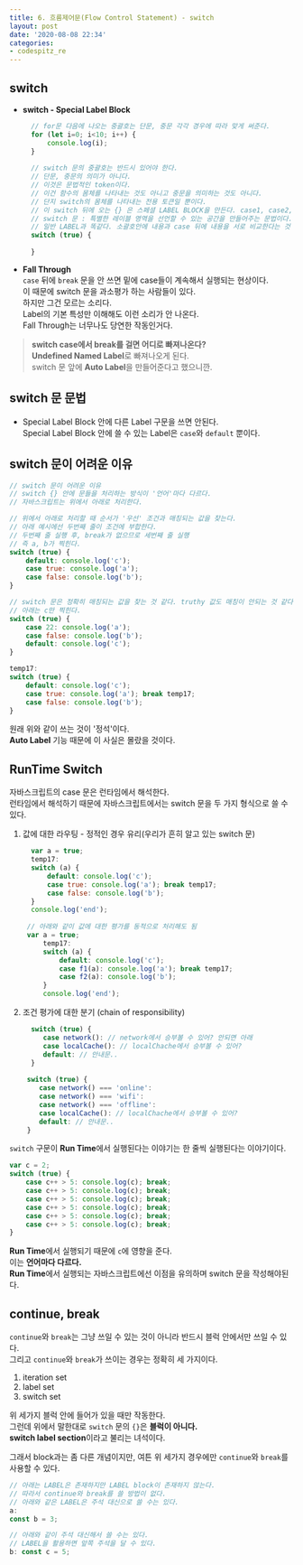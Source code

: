 ```yaml
---
title: 6. 흐름제어문(Flow Control Statement) - switch
layout: post
date: '2020-08-08 22:34'
categories:
- codespitz_re
---
```


## switch

* **switch - Special Label Block**  
  ```javascript
    // for문 다음에 나오는 중괄호는 단문, 중문 각각 경우에 따라 맞게 써준다.
    for (let i=0; i<10; i++) {
        console.log(i);    
    }
    
    // switch 문의 중괄호는 반드시 있어야 한다. 
    // 단문, 중문의 의미가 아니다.
    // 이것은 문법적인 token이다.  
    // 이건 함수의 몸체를 나타내는 것도 아니고 중문을 의미하는 것도 아니다. 
    // 단지 switch의 몸체를 나타내는 전용 토큰일 뿐이다.
    // 이 switch 뒤에 오는 {} 은 스페셜 LABEL BLOCK을 만든다. case1, case2, ..., default를 쓸 수 있는..
    // switch 문 : 특별한 레이블 영역을 선언할 수 있는 공간을 만들어주는 문법이다.
    // 일반 LABEL과 똑같다. 소괄호안에 내용과 case 뒤에 내용을 서로 비교한다는 것 빼곤.
    switch (true) {
      
    }
  ```
  
* **Fall Through**  
  `case` 뒤에 `break` 문을 안 쓰면 밑에 case들이 계속해서 실행되는 현상이다.  
  이 때문에 switch 문을 과소평가 하는 사람들이 있다.  
  하지만 그건 모르는 소리다.  
  Label의 기본 특성만 이해해도 이런 소리가 안 나온다.  
  Fall Through는 너무나도 당연한 작동인거다.  
  
>**switch case에서 break를 걸면 어디로 빠져나온다?**  
>**Undefined Named Label**로 빠져나오게 된다.  
>switch 문 앞에 **Auto Label**을 만들어준다고 했으니깐.

## switch 문 문법

* Special Label Block 안에 다른 Label 구문을 쓰면 안된다.  
  Special Label Block 안에 쓸 수 있는 Label은 `case`와 `default` 뿐이다.
  
## switch 문이 어려운 이유

```javascript
// switch 문이 어려운 이유
// switch {} 안에 문들을 처리하는 방식이 '언어'마다 다르다.
// 자바스크립트는 위에서 아래로 처리한다.

// 위에서 아래로 처리할 때 순서가 '우선' 조건과 매칭되는 값을 찾는다.
// 아래 예시에선 두번째 줄이 조건에 부합한다.
// 두번째 줄 실행 후, break가 없으므로 세번째 줄 실행
// 즉 a, b가 찍힌다.
switch (true) {
    default: console.log('c');
    case true: console.log('a');
    case false: console.log('b');
}

// switch 문은 정확히 매칭되는 값을 찾는 것 같다. truthy 값도 매칭이 안되는 것 같다.
// 아래는 c만 찍힌다.
switch (true) {
    case 22: console.log('a');
    case false: console.log('b');
    default: console.log('c');
}
```

```javascript
temp17:
switch (true) {
    default: console.log('c');
    case true: console.log('a'); break temp17;
    case false: console.log('b');
}
```

원래 위와 같이 쓰는 것이 '정석'이다.  
**Auto Label** 기능 때문에 이 사실은 몰랐을 것이다.

## RunTime Switch

자바스크립트의 case 문은 런타임에서 해석한다.  
런타임에서 해석하기 때문에 자바스크립트에서는 switch 문을 두 가지 형식으로 쓸 수 있다. 

1. 값에 대한 라우팅 - 정적인 경우 유리(우리가 흔히 알고 있는 switch 문)  
   
   ```javascript
     var a = true;
     temp17:
     switch (a) {
         default: console.log('c');
         case true: console.log('a'); break temp17;
         case false: console.log('b');
     }
     console.log('end');
       
    // 아래와 같이 값에 대한 평가를 동적으로 처리해도 됨
    var a = true;
        temp17:
        switch (a) {
            default: console.log('c');
            case f1(a): console.log('a'); break temp17;
            case f2(a): console.log('b');
        }
        console.log('end');
   ```
   
2. 조건 평가에 대한 분기 (chain of responsibility)  
   ```javascript
     switch (true) {
        case network(): // network에서 승부볼 수 있어? 안되면 아래
        case localCache(): // localChache에서 승부볼 수 있어?
        default: // 안내문..
     }
       
    switch (true) {
       case network() === 'online': 
       case network() === 'wifi': 
       case network() === 'offline': 
       case localCache(): // localChache에서 승부볼 수 있어?
       default: // 안내문..
    }
   ```
   
`switch` 구문이 **Run Time**에서 실행된다는 이야기는 한 줄씩 실행된다는 이야기이다.

```javascript
var c = 2;
switch (true) {
    case c++ > 5: console.log(c); break;
    case c++ > 5: console.log(c); break;
    case c++ > 5: console.log(c); break;
    case c++ > 5: console.log(c); break;
    case c++ > 5: console.log(c); break;
    case c++ > 5: console.log(c); break;
}
```

**Run Time**에서 실행되기 때문에 `c`에 영향을 준다.  
이는 **언어마다 다르다.**  
**Run Time**에서 실행되는 자바스크립트에선 이점을 유의하며 switch 문을 작성해야된다.

## continue, break

`continue`와 `break`는 그냥 쓰일 수 있는 것이 아니라 반드시 블럭 안에서만 쓰일 수 있다.  
그리고 `continue`와 `break`가 쓰이는 경우는 정확히 세 가지이다.

1. iteration set
2. label set
3. switch set

위 세가지 블럭 안에 들어가 있을 때만 작동한다.  
그런데 위에서 말한대로 `switch` 문의 `{}`은 **블럭이 아니다.**  
**switch label section**이라고 불리는 녀석이다.

그래서 block과는 좀 다른 개념이지만, 여튼 위 세가지 경우에만 `continue`와 `break`를 사용할 수 있다.

```javascript
// 아래는 LABEL은 존재하지만 LABEL block이 존재하지 않는다.
// 따라서 continue와 break를 쓸 방법이 없다.
// 아래와 같은 LABEL은 주석 대신으로 쓸 수는 있다.
a:
const b = 3;

// 아래와 같이 주석 대신해서 쓸 수는 있다.
// LABEL을 활용하면 앞쪽 주석을 달 수 있다.
b: const c = 5; 
```